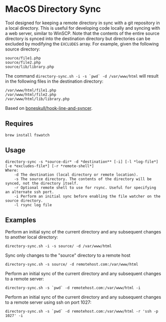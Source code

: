 # MacOS Directory Sync

Tool designed for keeping a remote directory in sync with a git repository in a local directory.
This is useful for developing code locally and syncing with a web server, similar to WinSCP. Note
that the contents of the entire source directory is synced into the destination directory but
directories can be excluded by modifying the `EXCLUDES` array.  For example, given the following
source directory:

```
source/file1.php
source/file2.php
source/lib/library.php
```

The command ``directory-sync.sh -i -s `pwd` -d /var/www/html`` will result in the following files in
the destination directory:

```
/var/www/html/file1.php
/var/www/html/file2.php
/var/www/html/lib/library.php
```

Based on [boneskull/hook-line-and-syncer](https://gist.github.com/boneskull/6d1fc763fa6da4b53c61).

## Requires

```
brew install fswatch
```

## Usage

```
directory-sync -s *source-dir* -d *destination** [-i] [-l *log-file*] [-e *excludes-file*] [-r *remote-shell*]
Where:
    -d The destination (local directory or remote location).
    -s The source directory. The contents of the directory will be synced, not the directory itself.
    -r Optional remote shell to use for rsync. Useful for specifying an alternate ssh port.
    -i Perform an initial sync before enabling the file watcher on the source directory.
    -l rsync log file
```

## Examples

Perform an initial sync of the current directory and any subsequent changes to another local
directory:
```
directory-sync.sh -i -s source/ -d /var/www/html
```

Sync only changes to the "source" directory to a remote host

```
directory-sync.sh -s source/ -d remotehost.com:/var/www/html
```

Perform an initial sync of the current directory and any subsequent changes to a remote server:
```
directory-sync.sh -s `pwd` -d remotehost.com:/var/www/html -i
```

Perform an initial sync of the current directory and any subsequent changes to a remote server
using ssh on port 1027:
```
directory-sync.sh -s `pwd` -d remotehost.com:/var/www/html -r 'ssh -p 1027' -i
```

